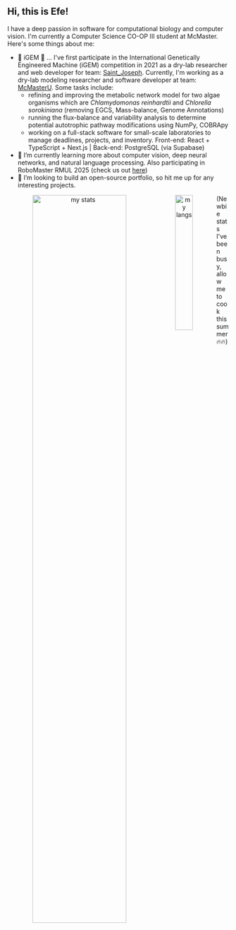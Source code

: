 ## Hi, this is Efe!

I have a deep passion in software for computational biology and computer vision. I'm currently a Computer Science CO-OP III student at McMaster. Here's some things about me:

- 🦠 iGEM 🦠 ... I've first participate in the International Genetically Engineered Machine (iGEM) competition in 2021 as a dry-lab researcher and web developer for team: [Saint_Joseph](https://teams.igem.org/3941). Currently, I'm working as a dry-lab modeling researcher and software developer at team: [McMasterU](https://teams.igem.org/5688). Some tasks include:
  - refining and improving the metabolic network model for two algae organisms which are *Chlamydomonas reinhardtii* and *Chlorella sorokiniana* (removing EGCS, Mass-balance, Genome Annotations)
  - running the flux-balance and variability analysis to determine potential autotrophic pathway modifications using NumPy, COBRApy
  - working on a full-stack software for small-scale laboratories to manage deadlines, projects, and inventory. Front-end: React + TypeScript + Next.js | Back-end: PostgreSQL (via Supabase)
- 🌱 I’m currently learning more about computer vision, deep neural networks, and natural language processing. Also participating in RoboMaster RMUL 2025 (check us out [here](https://macrobomaster.com/))
- 👯 I’m looking to build an open-source portfolio, so hit me up for any interesting projects.

<div align="center" justify="center" display="flex">
  <img alt="my stats" align="left" width="65%" src="https://github-readme-stats.vercel.app/api?username=FarukEfe&theme=cobalt&show_icons=true">
  <img alt="my langs" align="left" width="28%" src="https://github-readme-stats.vercel.app/api/top-langs/?username=FarukEfe&theme=cobalt&hide_progress=false">
</div>

(Newbie stats I've been busy, allow me to cook this summer 🔥🔥)
